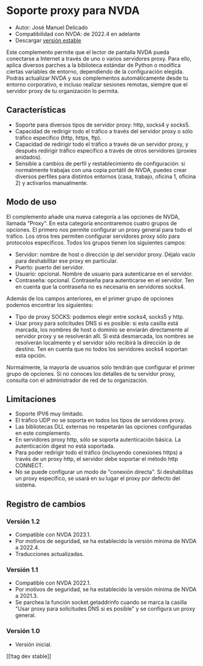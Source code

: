 # Soporte proxy para NVDA #

* Autor: José Manuel Delicado
* Compatibilidad con NVDA: de 2022.4 en adelante
* Descargar [versión estable][1]

Este complemento permite que el lector de pantalla NVDA pueda conectarse a
Internet a través de uno o varios servidores proxy. Para ello, aplica
diversos parches a la biblioteca estándar de Python o modifica ciertas
variables de entorno, dependiendo de la configuración elegida. Podrás
actualizar NVDA y sus complementos automáticamente desde tu entorno
corporativo, e incluso realizar sesiones remotas, siempre que el servidor
proxy de tu organización lo permita.

## Características

* Soporte para diversos tipos de servidor proxy: http, socks4 y socks5.
* Capacidad de redirigir todo el tráfico a través del servidor proxy o sólo
  tráfico específico (http, https, ftp).
* Capacidad de redirigir todo el tráfico a través de un servidor proxy, y
  después redirigir tráfico específico a través de otros servidores (proxies
  anidados).
* Sensible a cambios de perfil y restablecimiento de configuración: si
  normalmente trabajas con una copia portátil de NVDA, puedes crear diversos
  perfiles para distintos entornos (casa, trabajo, oficina 1, oficina 2) y
  activarlos manualmente.

## Modo de uso

El complemento añade una nueva categoría a las opciones de NVDA, llamada
"Proxy". En esta categoría encontraremos cuatro grupos de opciones. El
primero nos permite configurar un proxy general para todo el tráfico. Los
otros tres permiten configurar servidores proxy sólo para protocolos
específicos. Todos los grupos tienen los siguientes campos:

* Servidor: nombre de host o dirección ip del servidor proxy. Déjalo vacío
  para deshabilitar ese proxy en particular.
* Puerto: puerto del servidor.
* Usuario: opcional. Nombre de usuario para autenticarse en el servidor.
* Contraseña: opcional. Contraseña para autenticarse en el servidor. Ten en
  cuenta que la contraseña no es necesaria en servidores socks4.

Además de los campos anteriores, en el primer grupo de opciones podemos
encontrar los siguientes:

* Tipo de proxy SOCKS: podemos elegir entre socks4, socks5 y http.
* Usar proxy para solicitudes DNS si es posible: si esta casilla está
  marcada, los nombres de host o dominio se enviarán directamente al
  servidor proxy y se resolverán allí. Si está desmarcada, los nombres se
  resolverán localmente y el servidor sólo recibirá la dirección ip de
  destino. Ten en cuenta que no todos los servidores socks4 soportan esta
  opción.

Normalmente, la mayoría de usuarios sólo tendrán que configurar el primer
grupo de opciones. Si no conoces los detalles de tu servidor proxy, consulta
con el administrador de red de tu organización.

## Limitaciones

* Soporte IPV6 muy limitado.
* El tráfico UDP no se soporta en todos los tipos de servidores proxy.
* Las bibliotecas DLL externas no respetarán las opciones configuradas en
  este complemento.
* En servidores proxy http, sólo se soporta autenticación básica. La
  autenticación digest no está soportada.
* Para poder redirigir todo el tráfico (incluyendo conexiones https) a
  través de un proxy http, el servidor debe soportar el método http CONNECT.
* No se puede configurar un modo de "conexión directa". Si deshabilitas un
  proxy específico, se usará en su lugar el proxy por defecto del sistema.

## Registro de cambios

### Versión 1.2

* Compatible con NVDA 2023.1.
* Por motivos de seguridad, se ha establecido la versión mínima de NVDA a
  2022.4.
* Traducciones actualizadas.

### Versión 1.1

* Compatible con NVDA 2022.1.
* Por motivos de seguridad, se ha establecido la versión mínima de NVDA a
  2021.3.
* Se parchea la función socket.getaddrinfo cuando se marca la casilla "Usar
  proxy para solicitudes DNS si es posible" y se configura un proxy general.

### Versión 1.0

* Versión inicial.

[[!tag dev stable]]

[1]: https://addons.nvda-project.org/files/get.php?file=proxy

